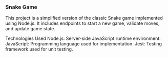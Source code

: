 ### Snake Game 

This project is a simplified version of the classic Snake game implemented using Node.js. 
It includes endpoints to start a new game, validate moves, and update game state. 

Technologies Used
Node.js: Server-side JavaScript runtime environment.
JavaScript: Programming language used for implementation.
Jest: Testing framework used for unit testing.

